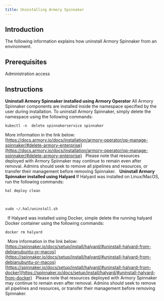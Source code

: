 ```yaml
---
title: Uninstalling Armory Spinnaker
---
```


## Introduction
The following information explains how uninstall Armory Spinnaker from an environment.

## Prerequisites
Administration access

## Instructions
**Uninstall Armory Spinnaker installed using Armory Operator**
All Armory Spinnaker components are installed inside the namespace specified by the user during installation. To uninstall Armory Spinnaker, simply delete the namespace using the following commands:

```kubectl -n  delete spinnakerservice spinnaker```

More information in the link below:
[https://docs.armory.io/docs/installation/armory-operator/op-manage-spinnaker/#delete-armory-enterprise](https://docs.armory.io/docs/installation/armory-operator/op-manage-spinnaker/#delete-armory-enterprise)
 
Please note that resources deployed with Armory Spinnaker may continue to remain even after removal. Admins should seek to remove all pipelines and resources, or transfer their management before removing Spinnaker.
 
**Uninstall Armory Spinnaker installed using Halyard**
If Halyard was installed on Linux/MacOS, run the following commands:
 

```hal deploy clean```

 

```sudo ~/.hal/uninstall.sh```

 
If Halyard was installed using Docker, simple delete the running halyard Docker container using the following commands:
 

```docker rm halyard```

 
More information in the link below:
[https://spinnaker.io/docs/setup/install/halyard/#uninstall-halyard-from-debianubuntu-or-macos](https://spinnaker.io/docs/setup/install/halyard/#uninstall-halyard-from-debianubuntu-or-macos)
[https://spinnaker.io/docs/setup/install/halyard/#uninstall-halyard-from-docker](https://spinnaker.io/docs/setup/install/halyard/#uninstall-halyard-from-docker)
 
Please note that resources deployed with Armory Spinnaker may continue to remain even after removal. Admins should seek to remove all pipelines and resources, or transfer their management before removing Spinnaker.

